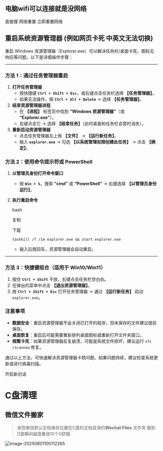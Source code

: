 ## 电脑wifi可以连接就是没网络

直接搜   网络重置  立即重置网络

##  重启系统资源管理器 (例如网页卡死 中英文无法切换)

重启 Windows 资源管理器（Explorer.exe）可以解决任务栏/桌面卡死、图标无响应等问题。以下是详细操作步骤：

------

### **方法 1：通过任务管理器重启**

1. **打开任务管理器**
   - 按快捷键 **`Ctrl + Shift + Esc`**，或右键点击任务栏选择 **【任务管理器】**。
   - 如果无法操作，按 **`Ctrl + Alt + Delete`** → 选择 **【任务管理器】**。
2. **结束资源管理器进程**
   - 在 **【进程】** 标签页中找到 **“Windows 资源管理器”**（或 **“Explorer.exe”**）。
   - 右键点击它 → 选择 **【结束任务】**（此时桌面和任务栏会暂时消失）。
3. **重新启动资源管理器**
   - 点击任务管理器左上角 **【文件】** → **【运行新任务】**。
   - 输入 **`explorer.exe`** → 勾选 **【以系统管理权限创建此任务】** → 点击 **【确定】**。

### **方法 2：使用命令提示符或 PowerShell**

1. **以管理员身份打开命令窗口**

   - 按 **`Win + S`**，搜索 **“cmd”** 或 **“PowerShell”** → 右键选择 **【以管理员身份运行】**。

2. **执行重启命令**

   bash

   

   复制

   

   下载

   ```
   taskkill /f /im explorer.exe && start explorer.exe
   ```

   - 输入后按回车，资源管理器会自动重启。

------

### **方法 3：快捷键组合（适用于 Win10/Win11）**

1. 按住 **`Ctrl + Shift`** 不放，右键点击任务栏空白处。
2. 在弹出的菜单中点击 **【退出资源管理器】**。
3. 按 **`Ctrl + Shift + Esc`** 打开任务管理器 → 通过 **【运行新任务】** 启动 `explorer.exe`。

### **注意事项**

- **数据安全**：重启资源管理器不会关闭已打开的程序，但未保存的文件建议提前保存。
- **桌面恢复**：重启后可能需要重新排列桌面图标或重新打开文件夹窗口。
- **频繁卡死**：如果资源管理器反复崩溃，可能是系统文件损坏，建议运行 `sfc /scannow` 修复。

通过以上方法，可快速解决资源管理器卡顿问题。如果问题持续，建议检查系统更新或进行病毒扫描。









开启新对话

# C盘清理

##  微信文件搬家

> 发现微信默认文档保存位置在C盘的文档目录的**Wechat Files** 文件夹   搬到D盘瞬间磁盘暴涨10个G舒服

![image-20250801100112265](https://gitee.com/yaolliuyang/blogImages/raw/master/blogImages/image-20250801100112265.png)
